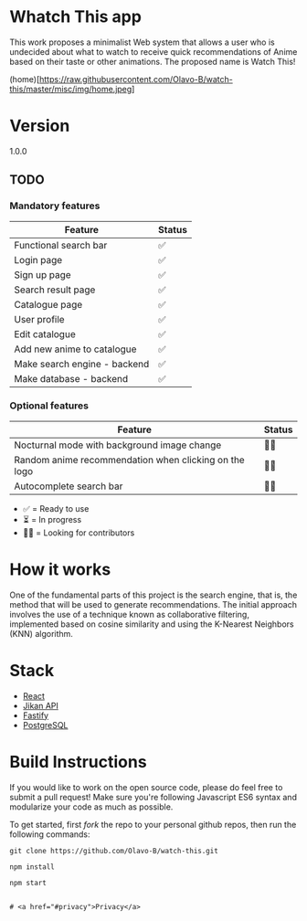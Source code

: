 # Whatch This app

This work proposes a minimalist Web system that allows a user who is undecided about what to watch to receive quick recommendations of Anime based on their taste or other animations. The proposed name is Watch This!

(home)[https://raw.githubusercontent.com/Olavo-B/watch-this/master/misc/img/home.jpeg]


# Version

1.0.0

## TODO

### Mandatory features

| Feature                                                                                                  | Status |
| -------------------------------------------------------------------------------------------------------- | ------ |
| Functional search bar                                                                                    |  ✅   |
| Login page                                                                                               |  ✅    |
| Sign up page                                                                                             |  ✅    |
| Search result page                                                                                       |  ✅    |
| Catalogue page                                                                                           |  ✅    |
| User profile                                                                                             |  ✅    |
| Edit catalogue                                                                                           |  ✅    |
| Add new anime to catalogue                                                                               |  ✅    |
| Make search engine  - backend                                                                            |  ✅    |
| Make database - backend                                                                                  |  ✅    |

### Optional features
| Feature                                                                                                  | Status |
| -------------------------------------------------------------------------------------------------------- | ------ |
| Nocturnal mode with background image change                                                              |  🙏🏻    |
| Random anime recommendation when clicking on the logo                                                    |  🙏🏻    |
| Autocomplete search bar                                                                                  |  🙏🏻    |    

- ✅ = Ready to use
- ⏳ = In progress
- 🙏🏻 = Looking for contributors

# How it works

One of the fundamental parts of this project is the search engine, that is, the method that will be used to generate recommendations. The initial approach involves the use of a technique known as collaborative filtering, implemented based on cosine similarity and using the K-Nearest Neighbors (KNN) algorithm.

# Stack

- [React](https://reactjs.org/)
- [Jikan API](https://jikan.moe/)
- [Fastify](https://www.fastify.io/)
- [PostgreSQL](https://www.postgresql.org/)

# Build Instructions

If you would like to work on the open source code, please do feel free to submit a pull request! Make sure you're following Javascript ES6 syntax and modularize your code as much as possible.

To get started, first _fork_ the repo to your personal github repos, then run the following commands:

```shell
git clone https://github.com/Olavo-B/watch-this.git
```

```shell
npm install
```

```shell
npm start
```
```

# <a href="#privacy">Privacy</a>
